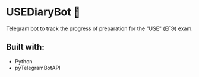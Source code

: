# USEDiaryBot 🤖
Telegram bot to track the progress of preparation for the "USE" (ЕГЭ) exam.
## Built with:
* Python
* pyTelegramBotAPI
